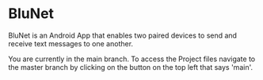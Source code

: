 # BluNet
BluNet is an Android App that enables two paired devices to send and receive text messages to one another.

You are currently in the main branch. To access the Project files navigate to the master branch by clicking on the button on the top left that says 'main'.

